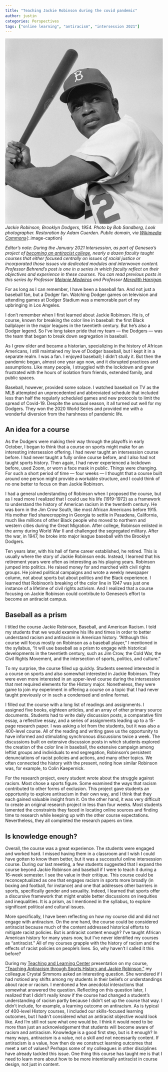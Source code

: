 ```yaml
---
title: "Teaching Jackie Robinson during the covid pandemic" 
author: justin
categories: Perspectives
tags: ["online learning", "antiracism", "intersession 2021"]
---
```


![Jackie Robinson at bat in 1954](/images/Jackie_Robinson_Brooklyn_Dodgers_1954.jpg)
*Jackie Robinson, Brooklyn Dodgers, 1954. Photo by Bob Sandberg, Look photographer. Restoration by Adam Cuerden. Public domain, via [Wikimedia Commons](https://commons.wikimedia.org/wiki/File:Jackie_Robinson,_Brooklyn_Dodgers,_1954.jpg)*{:.image-caption}

*Editor’s note: During the January 2021 Intersession, as part of Geneseo’s project of [<u>becoming an antiracist college</u>](https://www.geneseo.edu/tlc/becoming-antiracist-college-project), nearly a dozen faculty taught courses that either focused centrally on issues of racial justice or incorporated those issues via dedicated modules and interwoven content. Professor Behrend’s post is one in a series in which faculty reflect on their objectives and experience in these courses. You can read previous posts in this series by Professor [Melanie Medeiros](https://cdl-geneseo.github.io/perspectives/2021/03/15/four-weeks-online/) and Professor [Meredith Harrigan](https://cdl-geneseo.github.io/perspectives/2021/03/17/can-a-small-change/).*

For as long as I can remember, I have been a baseball fan. And not just a baseball fan, but a Dodger fan. Watching Dodger games on television and attending games at Dodger Stadium was a memorable part of my upbringing in Los Angeles.

I don’t remember when I first learned about Jackie Robinson. He is, of course, known for breaking the color line in baseball: the first Black ballplayer in the major leagues in the twentieth century. But he’s also a Dodger legend. So I’ve long taken pride that my team — the Dodgers — was the team that began to break down segregation in baseball.

<!--more-->

As I grew older and became a historian, specializing in the history of African Americans, I still maintained my love of Dodger baseball, but I kept it in a separate realm. I was a fan. I enjoyed baseball; I didn’t study it. But then the pandemic began, almost one year ago now, and it disrupted practices and assumptions. Like many people, I struggled with the lockdown and grew frustrated with the hours of isolation from friends, extended family, and public spaces.

Baseball, however, provided some solace. I watched baseball on TV as the MLB attempted an unprecedented and abbreviated schedule that included less than half the regularly scheduled games and new protocols to limit the spread of Covid-19. Despite the unusual season, it all turned out well for my Dodgers. They won the 2020 World Series and provided me with a wonderful diversion from the harshness of pandemic life.

## An idea for a course

As the Dodgers were making their way through the playoffs in early October, I began to think that a course on sports might make for an interesting intersession offering. I had never taught an intersession course before. I had never taught a fully online course before, and I also had not taught sports history. Then again, I had never experienced a lockdown before, used Zoom, or worn a face mask in public. Things were changing. For such a short period of time — four weeks — I thought that a course built around one person might provide a workable structure, and I could think of no one better to focus on than Jackie Robinson.

I had a general understanding of Robinson when I proposed the course, but as I read more I realized that I could use his life (1919-1972) as a framework to understand the history of American racism in the twentieth century. He was born in the Jim Crow South, like most African Americans before 1915. His mother fled sharecropping in Georgia to settle in Pasadena, California, much like millions of other Black people who moved to northern and western cities during the Great Migration. After college, Robinson enlisted in the army during World War II and challenged the segregated military. After the war, in 1947, he broke into major league baseball with the Brooklyn Dodgers.

Ten years later, with his hall of fame career established, he retired. This is usually where the story of Jackie Robinson ends. Instead, I learned that his retirement years were often as interesting as his playing years. Robinson jumped into politics. He raised money for and marched with civil rights groups. He joined political campaigns and wrote a weekly newspaper column, not about sports but about politics and the Black experience. I learned that Robinson’s breaking of the color line in 1947 was just one instance of a lifetime of civil rights activism. And I realized that a course focusing on Jackie Robinson could contribute to Geneseo’s effort to become an antiracist campus.

## Baseball as a prism

I titled the course Jackie Robinson, Baseball, and American Racism. I told my students that we would examine his life and times in order to better understand racism and antiracism in American history. “Although this course will focus mostly on Robinson as a baseball player,” I mentioned in the syllabus, “it will use baseball as a prism to engage with historical developments in the twentieth century, such as Jim Crow, the Cold War, the Civil Rights Movement, and the intersection of sports, politics, and culture.”

To my surprise, the course filled up quickly. Students seemed interested in a course on sports and also somewhat interested in Jackie Robinson. They were even more interested in an upper-level course during the intersession that met required elements for the History major. Nonetheless, they were game to join my experiment in offering a course on a topic that I had never taught previously or in such a condensed and online format.

I filled out the course with a long list of readings and assignments. I assigned five books, eighteen articles, and an array of other primary source documents. Students had to write daily discussion posts, a comparative film essay, a reflective essay, and a series of assignments leading up to a 15-page research paper. I was asking a lot from the students, but it was also a 400-level course. All of the reading and writing gave us the opportunity to have informed and stimulating synchronous discussions twice a week. The discussions built on extensive discussion posts in which students explored the creation of the color line in baseball, the extensive campaign among leftist groups and individuals to end segregation, Robinson’s persistent denunciations of racist policies and actions, and many other topics. We often connected the history with the present, noting how similar Robinson was, for example, to Colin Kaepernick.

For the research project, every student wrote about the struggle against racism. Most chose a sports figure. Some examined the ways that racism contributed to other forms of exclusion. This project gave students an opportunity to explore antiracism in their own way, and I think that they each gained valuable insight from it. On the other hand, it was very difficult to create an original research project in less than four weeks. Most students lamented the constraints they faced in locating online sources and finding time to research while keeping up with the other course expectations. Nevertheless, they all completed the research papers on time.

## Is knowledge enough?

Overall, the course was a great experience. The students were engaged and worked hard. I missed having them in a classroom and I wish I could have gotten to know them better, but it was a successful online intersession course. During our last meeting, a few students suggested that I expand the course beyond Jackie Robinson and baseball if I were to teach it during a 16-week semester. I see the value in their critique. This course could be reconceptualized as one that engages racism in sports more broadly (in boxing and football, for instance) and one that addresses other barriers in sports, specifically gender and sexuality. Indeed, I learned that sports offer a discursive framework that might enable better discussions on inequities and inequalities. It is a prism, as I mentioned in the syllabus, to explore significant political and cultural issues.

More specifically, I have been reflecting on how my course did and did not engage with antiracism. On the one hand, the course could be considered antiracist because much of the content addressed historical efforts to mitigate racist policies. But is antiracist content enough? I've taught African American history for many years now, but I’ve never identified my courses as “antiracist.” All of my courses grapple with the history of racism and the effects of racist policies on people’s lives. So, why haven’t I called it this before?

During my [Teaching and Learning Center](](https://commons.wikimedia.org/wiki/File:Jackie_Robinson,_Brooklyn_Dodgers,_1954.jpg)) presentation on my course, [“Teaching Antiracism through Sports History and Jackie Robinson,”](https://events.geneseo.edu/event/rethinking_abolitionism_and_the_history_of_racism#.YD1j5WhKiHs) my colleague Crystal Simmons asked an interesting question. She wondered if I had noticed any shifts among my students in their beliefs or understandings about race or racism. I mentioned a few anecdotal interactions that somewhat answered the question. Reflecting on this question later, I realized that I didn’t really know if the course had changed a student’s understanding of racism partly because I didn’t set up the course that way. I didn’t include, for example, a learning outcome on antiracism. As is typical of 400-level History courses, I included our skills-focused learning outcomes, but I hadn’t considered what an antiracist objective would look like. And I’m still not sure what one would be. I think it would need to be more than just an acknowledgement that students will become aware of racism and antiracism. Knowledge is a good first step, but is it enough? In many ways, antiracism is a value, not a skill and not necessarily content. If antiracism is a value, how then do we construct learning outcomes that meet a set of values? Perhaps some of my colleagues in other disciplines have already tackled this issue. One thing this course has taught me is that I need to learn more about how to be more intentionally antiracist in course design, not just in content.
